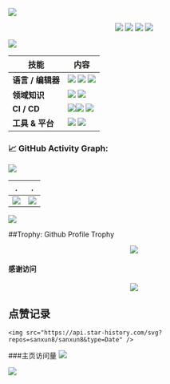 ![](https://img1.imgtp.com/2023/09/09/uG1yOBPf.svg)

<!--   my-icons -->
<p align="center">
	<img src="https://img.shields.io/badge/status-updating-brightgreen.svg" />
	<img src="https://img.shields.io/github/contributors/sanxun8/sanxun8?color=blue" />
	<img src="https://img.shields.io/github/stars/sanxun8/sanxun8.svg?logo=github" />
	<img src="https://img.shields.io/github/forks/sanxun8/sanxun8.svg?color=blue&logo=github" />
</p>



<!--   my-ticker -->    
![](https://readme-typing-svg.herokuapp.com?color=%2336BCF7&center=true&vCenter=true&width=600&lines=你好啊+👋+我是三旬;+欢迎来到我的主页!;超过3年的开发经验;)

<!--   my-skils -->

| 技能                                        | 内容
|-------------------------------------------------|-------------------------------------------------
| **语言 / 编辑器**                              | ![](https://img.shields.io/badge/-nodejs-3776AB?style=flat&logo=nodedotjs&logoColor=white) ![](https://img.shields.io/badge/javascript-3776AB?style=flat&logo=javascript&logoColor=white) ![](https://img.shields.io/badge/vscode-3776AB?style=flat&logo=visualstudiocode&logoColor=white)   
| **领域知识**                           | ![](https://img.shields.io/badge/web开发-FF6600?style=flat&logoColor=white) ![](https://img.shields.io/badge/小程序开发-FF6600?style=flat&logoColor=white)
| **CI / CD**                                     | ![](https://img.shields.io/badge/-Markdown-2088FF?style=flat&logo=Markdown&logoColor=white)![](https://img.shields.io/badge/-Github%20-2088FF?style=flat&logo=Github&logoColor=white) ![](https://img.shields.io/badge/-Git%20-2088FF?style=flat&logo=Git&logoColor=white)
| **工具 & 平台**                            | ![](https://img.shields.io/badge/HTML5-E34F26?style=for-the-badge&logo=html5&logoColor=white) ![](https://img.shields.io/badge/CSS3-1572B6?style=for-the-badge&logo=css3&logoColor=white)

<!--   GitHub stats graph -->
### 📈 GitHub Activity Graph:
![](https://github-readme-activity-graph.vercel.app/graph?username=sanxun8&bg_color=fff&hide_title=true)

| .                                                      | .
|--------------------------------------|----------------------------------------------------------|
| ![](https://github-readme-stats.vercel.app/api?username=sanxun8&show_icons=true&theme=radical&include_all_commits=true) | ![](https://github-readme-stats.vercel.app/api/top-langs/?username=sanxun8&theme=radical&layout=compact) 

![](https://github-readme-streak-stats.herokuapp.com/?user=sanxun8)

<!-- **📫 How to Reach me:** -->

##Trophy: Github Profile Trophy

<p align="center"> 
	<img src="https://github-profile-trophy.vercel.app/?username=sanxun8" />
</p>

#### 感谢访问

<p align="center"> 
	<img src="https://profile-counter.glitch.me/sanxun8/count.svg" />

## 点赞记录

	<img src="https://api.star-history.com/svg?repos=sanxun8/sanxun8&type=Date" />

###主页访问量
	<img src="https://count.getloli.com/get/@sanxun8.github.readme" />
	</br>
</p>

![](https://img1.imgtp.com/2023/09/09/Kj5XGAkU.svg)